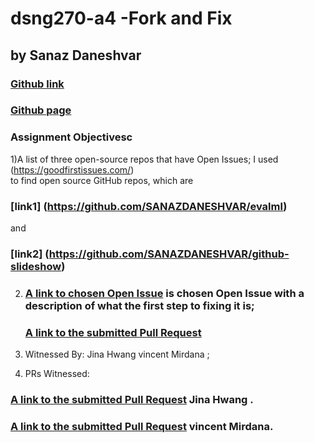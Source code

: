 # dsng270-a4 -Fork and Fix
## by Sanaz Daneshvar
### [Github link](https://sanazdaneshvar.github.io/dgn270-a4)
### [Github page](https://github.com/SANAZDANESHVAR)

   
### Assignment Objectivesc


1)A list of three open-source  repos that have Open Issues;
   I used 
   (https://goodfirstissues.com/)   
   to find open source GitHub repos, which are
   ### [link1] (https://github.com/SANAZDANESHVAR/evalml)
   and 
### [link2] (https://github.com/SANAZDANESHVAR/github-slideshow)

2) 
   ### [A link to chosen Open Issue](https://github.com/firstcontributions) is chosen Open Issue with a description of what the first step to fixing it is;
   ### [A link to the submitted Pull Request](https://github.com/firstcontributions/first-contributions/issues/35228)

3) Witnessed By: 
     Jina Hwang 
     vincent Mirdana ;

4) PRs Witnessed:
  
### [A link to the submitted Pull Request](https://github.com/elrumo/macOS_Big_Sur_icons_replacements/pull/970)  Jina Hwang .   
### [A link to the submitted Pull Request](https://github.com/firstcontributions/first-contributions/pull/35286)  vincent Mirdana.


